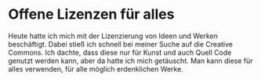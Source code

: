 # Offene Lizenzen für alles

Heute hatte ich mich mit der Lizenzierung von Ideen und Werken beschäftigt. Dabei stieß ich schnell bei meiner Suche auf die Creative Commons. Ich dachte, dass diese nur für Kunst und auch Quell Code genutzt werden kann, aber da hatte ich mich getäuscht. Man kann diese für alles verwenden, für alle möglich erdenklichen Werke.